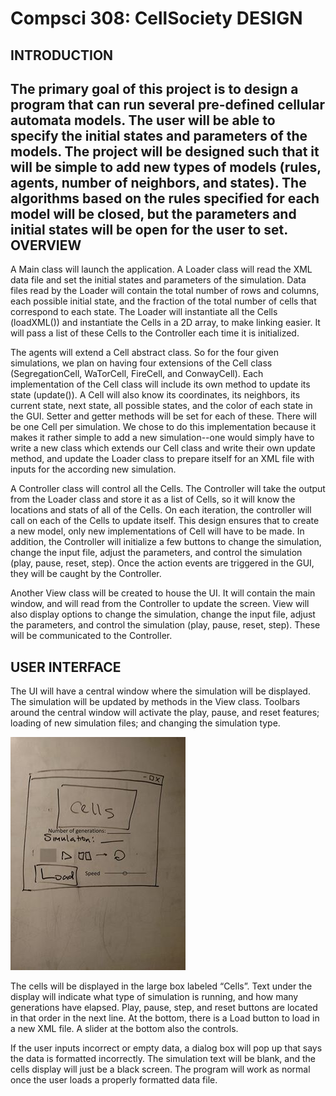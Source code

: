 
**Compsci 308: CellSociety DESIGN**
========================
INTRODUCTION
--------------
The primary goal of this project is to design a program that can run several pre-defined cellular automata models. The user will be able to specify the initial states and parameters of the models. The project will be designed such that it will be simple to add new types of models (rules, agents, number of neighbors, and states). The algorithms based on the rules specified for each model will be closed, but the parameters and initial states will be open for the user to set.<br/>
OVERVIEW
----------
A Main class will launch the application. A Loader class will read the XML data file and set the initial states and parameters of the simulation. Data files read by the Loader will contain the total number of rows and columns, each possible initial state, and the fraction of the total number of cells that correspond to each state. The Loader will instantiate all the Cells (loadXML()) and instantiate the Cells in a 2D array, to make linking easier. It will pass a list of these Cells to the Controller each time it is initialized.<br/>

The agents will extend a Cell abstract class. So for the four given simulations, we plan on having four extensions of the Cell class (SegregationCell, WaTorCell, FireCell, and ConwayCell). Each implementation of the Cell class will include its own method to update its state (update()). A Cell will also know its coordinates, its neighbors, its current state, next state, all possible states, and the color of each state in the GUI. Setter and getter methods will be set for each of these. There will be one Cell per simulation. We chose to do this implementation because it makes it rather simple to add a new simulation--one would simply have to write a new class which extends our Cell class and write their own update method, and update the Loader class to prepare itself for an XML file with inputs for the according new simulation. <br/>

A Controller class will control all the Cells. The Controller will take the output from the Loader class and store it as a list of Cells, so it will know the locations and stats of all of the Cells. On each iteration, the controller will call on each of the Cells to update itself. This design ensures that to create a new model, only new implementations of Cell will have to be made. In addition, the Controller will initialize a few buttons to change the simulation, change the input file, adjust the parameters, and control the simulation (play, pause, reset, step). Once the action events are triggered in the GUI, they will be caught by the Controller.<br/>

Another View class will be created to house the UI. It will contain the main window, and will read from the Controller to update the screen. View will also display options to change the simulation, change the input file, adjust the parameters, and control the simulation (play, pause, reset, step). These will be communicated to the Controller.<br/>

USER INTERFACE
----
The UI will have a central window where the simulation will be displayed. The simulation will be updated by methods in the View class. Toolbars around the central window will activate the play, pause, and reset features; loading of new simulation files; and changing the simulation type.<br/>

![](UI.jpg "Below is a sketch of the window design:")

The cells will be displayed in the large box labeled “Cells”. Text under the display will indicate what type of simulation is running, and how many generations have elapsed. Play, pause, step, and reset buttons are located in that order in the next line. At the bottom, there is a Load button to load in a new XML file. A slider at the bottom also the controls. <br/>

If the user inputs incorrect or empty data, a dialog box will pop up that says the data is formatted incorrectly. The simulation text will be blank, and the cells display will just be a black screen. The program will work as normal once the user loads a properly formatted data file. <br/>


